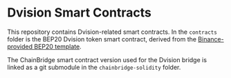 # Dvision Smart Contracts

This repository contains Dvision-related smart contracts. In the `contracts` folder is the BEP20 Dvision token smart contract, derived from the [Binance-provided BEP20 template](https://github.com/binance-chain/bsc-genesis-contract/blob/master/contracts/bep20_template/BEP20Token.template).

The ChainBridge smart contract version used for the Dvision bridge is linked as a git submodule in the `chainbridge-solidity` folder.